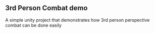 3rd Person Combat demo
---------
A simple unity project that demonstrates how 3rd person perspective combat can be done easily